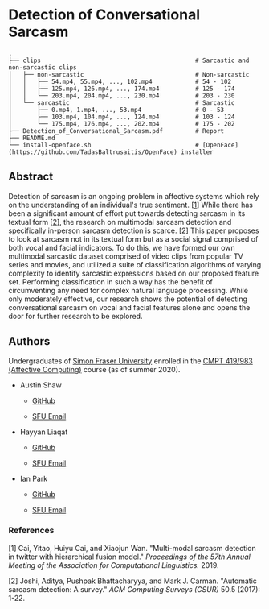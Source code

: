 # Detection of Conversational Sarcasm

    .
    ├── clips                                           # Sarcastic and non-sarcastic clips
    │   ├── non-sarcastic                               # Non-sarcastic
    │   │   ├── 54.mp4, 55.mp4, ..., 102.mp4            # 54 - 102
    │   │   ├── 125.mp4, 126.mp4, ..., 174.mp4          # 125 - 174
    │   │   └── 203.mp4, 204.mp4, ..., 230.mp4          # 203 - 230
    │   └── sarcastic                                   # Sarcastic
    │       ├── 0.mp4, 1.mp4, ..., 53.mp4               # 0 - 53
    │       ├── 103.mp4, 104.mp4, ..., 124.mp4          # 103 - 124
    │       └── 175.mp4, 176.mp4, ..., 202.mp4          # 175 - 202
    ├── Detection_of_Conversational_Sarcasm.pdf         # Report
    ├── README.md
    └── install-openface.sh                             # [OpenFace](https://github.com/TadasBaltrusaitis/OpenFace) installer

## Abstract

Detection of sarcasm is an ongoing problem in affective systems which rely on the understanding of an individual's true sentiment. [[1](https://github.com/ianikpark/sarcasm-dataset#references)] While there has been a significant amount of effort put towards detecting sarcasm in its textual form [[2](https://github.com/ianikpark/sarcasm-dataset#references)], the research on multimodal sarcasm detection and specifically in-person sarcasm detection is scarce. [[2](https://github.com/ianikpark/sarcasm-dataset#references)] This paper proposes to look at sarcasm not in its textual form but as a social signal comprised of both vocal and facial indicators. To do this, we have formed our own multimodal sarcastic dataset comprised of video clips from popular TV series and movies, and utilized a suite of classification algorithms of varying complexity to identify sarcastic expressions based on our proposed feature set. Performing classification in such a way has the benefit of circumventing any need for complex natural language processing. While only moderately effective, our research shows the potential of detecting conversational sarcasm on vocal and facial features alone and opens the door for further research to be explored.

## Authors

Undergraduates of [Simon Fraser University](https://www.sfu.ca/) enrolled in the [CMPT 419/983 (Affective Computing)](http://www.sfu.ca/outlines.html?2020/summer/cmpt/419/d100) course (as of summer 2020).

- Austin Shaw

    - [GitHub](https://github.com/Leo3738)

    - [SFU Email](mailto:austins@sfu.ca)

- Hayyan Liaqat

    - [GitHub](https://github.com/hliaqat)

    - [SFU Email](mailto:hliaqat@sfu.ca)

- Ian Park

    - [GitHub](https://github.com/ianikpark)

    - [SFU Email](mailto:ian_park@sfu.ca)

### References
[1] Cai, Yitao, Huiyu Cai, and Xiaojun Wan. "Multi-modal sarcasm detection in twitter with hierarchical fusion model." _Proceedings of the 57th Annual Meeting of the Association for Computational Linguistics._ 2019.

[2] Joshi, Aditya, Pushpak Bhattacharyya, and Mark J. Carman. "Automatic sarcasm detection: A survey." _ACM Computing Surveys (CSUR)_ 50.5 (2017): 1-22.
